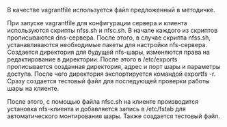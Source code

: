 В качестве vagrantfile используется файл предложенный в методичке. 

При запуске vagrantfile для конфигурации сервера и клиента используются скрипты nfss.sh и nfsc.sh. В начале каждого из скриптов прописываются dns-сервера. После этого, в случае скрипта nfss.sh, устанавливаются необходимые пакеты для настройки nfs-сервера. Создается директория для будущей nfs-шары, изменяются права на редактирование в директории. После этого в /etc/exports прописывается созданная директория, адрес и порт шары и параметры доступа. После чего директория экспортируется командой exportfs -r. Сразу создается тестовый файл для последующей проверки работы шары на клиенте.

После этого, с помощью файла nfsc.sh на клиенте производится установка nfs-клиента и добавляется запись в /etc/fstab для автоматического монтирования шары. Также создается тестовый файл.
